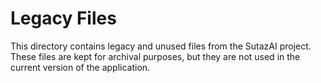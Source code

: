 # Legacy Files

This directory contains legacy and unused files from the SutazAI project. These files are kept for archival purposes, but they are not used in the current version of the application.
